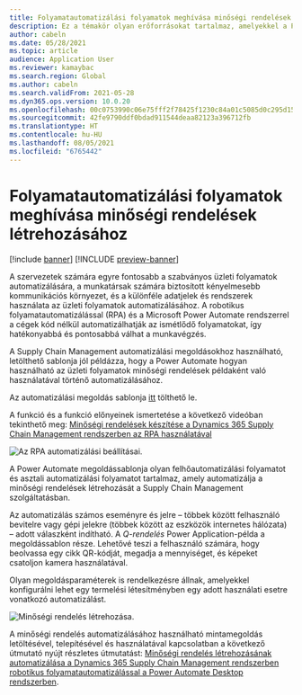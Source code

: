```yaml
---
title: Folyamatautomatizálási folyamatok meghívása minőségi rendelések létrehozásához
description: Ez a témakör olyan erőforrásokat tartalmaz, amelyekkel a Power Automate-ben, a minőségi rendelések példájának használatával automatizálhatók az üzleti folyamatok.
author: cabeln
ms.date: 05/28/2021
ms.topic: article
audience: Application User
ms.reviewer: kamaybac
ms.search.region: Global
ms.author: cabeln
ms.search.validFrom: 2021-05-28
ms.dyn365.ops.version: 10.0.20
ms.openlocfilehash: 00c0753990c06e75fff2f78425f1230c84a01c5085d0c295d1534e508fa29496
ms.sourcegitcommit: 42fe9790ddf0bdad911544deaa82123a396712fb
ms.translationtype: HT
ms.contentlocale: hu-HU
ms.lasthandoff: 08/05/2021
ms.locfileid: "6765442"
---
```

# <a name="invoke-process-automation-flows-to-create-quality-orders"></a>Folyamatautomatizálási folyamatok meghívása minőségi rendelések létrehozásához

[!include [banner](../includes/banner.md)]
[!INCLUDE [preview-banner](../includes/preview-banner.md)]

A szervezetek számára egyre fontosabb a szabványos üzleti folyamatok automatizálására, a munkatársak számára biztosított kényelmesebb kommunikációs környezet, és a különféle adatjelek és rendszerek használata az üzleti folyamatok automatizálásához. A robotikus folyamatautomatizálással (RPA) és a Microsoft Power Automate rendszerrel a cégek kód nélkül automatizálhatják az ismétlődő folyamatokat, így hatékonyabbá és pontosabbá válhat a munkavégzés.

A Supply Chain Management automatizálási megoldásokhoz használható, letölthető sablonja jól példázza, hogy a Power Automate hogyan használható az üzleti folyamatok minőségi rendelések példaként való használatával történő automatizálásához.

Az automatizálási megoldás sablonja [itt](https://aka.ms/D365SCMQualityOrderRPASolution) tölthető le.

A funkció és a funkció előnyeinek ismertetése a következő videóban tekinthető meg: [Minőségi rendelések készítése a Dynamics 365 Supply Chain Management rendszerben az RPA használatával](https://www.youtube.com/watch?v=LFbzJ6-H89w)

![Az RPA automatizálási beállításai.](media/rpa-automation-options.png "Az RPA automatizálási beállításai")

A Power Automate megoldássablonja olyan felhőautomatizálási folyamatot és asztali automatizálási folyamatot tartalmaz, amely automatizálja a minőségi rendelések létrehozását a Supply Chain Management szolgáltatásban.

Az automatizálás számos eseményre és jelre – többek között felhasználó bevitelre vagy gépi jelekre (többek között az eszközök internetes hálózata) – adott válaszként indítható. A *Q-rendelés* Power Application-példa a megoldássablon része. Lehetővé teszi a felhasználó számára, hogy beolvassa egy cikk QR-kódját, megadja a mennyiséget, és képeket csatoljon kamera használatával.

Olyan megoldásparaméterek is rendelkezésre állnak, amelyekkel konfigurálni lehet egy termelési létesítményben egy adott használati esetre vonatkozó automatizálást.

![Minőségi rendelés létrehozása.](media/rpa-create-quality-roder.png "Minőségi rendelés létrehozása")

A minőségi rendelés automatizálásához használható mintamegoldás letöltésével, telepítésével és használatával kapcsolatban a következő útmutató nyújt részletes útmutatást: [Minőségi rendelés létrehozásának automatizálása a Dynamics 365 Supply Chain Management rendszerben robotikus folyamatautomatizálással a Power Automate Desktop rendszerben](/power-automate/desktop-flows/dynamics365-scm-rpa).

